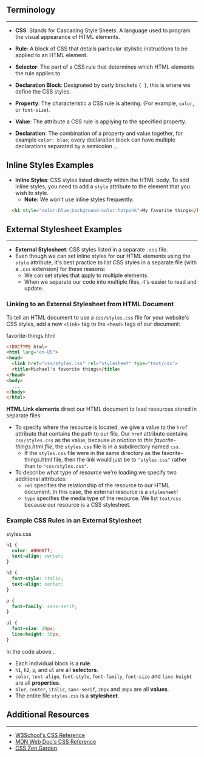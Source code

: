 ## Terminology
<hr />

* **CSS**:  Stands for Cascading Style Sheets. A language used to program the visual appearance of HTML elements.

* **Rule**:  A block of CSS that details particular stylistic instructions to be applied to an HTML element.

* **Selector**:  The part of a CSS rule that determines which HTML elements the rule applies to.

* **Declaration Block**:  Designated by curly brackets `{ }`, this is where we define the CSS styles. 

* **Property**:  The characteristic a CSS rule is altering. (For example, `color`, or `font-size`).

* **Value**:  The attribute a CSS rule is applying to the specified property.

* **Declaration**: The combination of a property and value together, for example `color: blue`; every declaration block can have multiple declarations separated by a semicolon `;`.

## Inline Styles Examples

* **Inline Styles**: CSS styles listed directly within the HTML body. To add inline styles, you need to add a `style` attribute to the element that you wish to style. 
  * **Note:** We won't use inline styles frequently.

```html
  <h1 style="color:blue;background-color:hotpink">My favorite things</h1>
```

## External Stylesheet Examples
<hr />

* **External Stylesheet**: CSS styles listed in a separate `.css` file. 
* Even though we can set inline styles for our HTML elements using the `style` attribute, it's best practice to list CSS styles in a separate file (with a `.css` extension) for these reasons:
  * We can set styles that apply to multiple elements.
  * When we separate our code into multiple files, it's easier to read and update. 

### Linking to an External Stylesheet from HTML Document

To tell an HTML document to use a `css/styles.css` file for your website's CSS styles, add a new `<link>` tag to the `<head>` tags of our document: 

<div class="filename">favorite-things.html</div>

```html
<!DOCTYPE html>
<html lang="en-US">
<head>
  <link href="css/styles.css" rel="stylesheet" type="text/css">
  <title>Michael's favorite things</title>
</head>
<body>
  ...
</body>
</html>
```

**HTML Link elements** direct our HTML document to load resources stored in separate files:

* To specify where the resource is located, we give a value to the `href` attribute that contains the path to our file. Our `href` attribute contains `css/styles.css` as the value, because _in relation to this favorite-things.html file_, the `styles.css` file is in a subdirectory named `css`. 
  * If the `styles.css` file were in the same directory as the favorite-things.html file, then the link would just be to `"styles.css"` rather than to `"css/styles.css"`.
* To describe what type of resource we're loading we specify two additional attributes:
  * `rel` specifies the relationship of the resource to our HTML document. In this case, the external resource is a `stylesheet`!
  * `type` specifies the media type of the resource. We list `text/css` because our resource is a CSS stylesheet.

### Example CSS Rules in an External Stylesheet

<div class="filename">styles.css</div>

```css
h1 {
  color: #0000ff;
  text-align: center;
}

h2 {
  font-style: italic;
  text-align: center;
}

p {
  font-family: sans-serif;
}

ul {
  font-size: 20px;
  line-height: 30px;
}
```

In the code above...

* Each individual block is a **rule**.
* `h1`, `h2`, `p`, and `ul` are all **selectors**.
* `color`, `text-align`, `font-style`, `font-family`, `font-size` and `line-height` are all **properties**.
* `blue`, `center`, `italic`, `sans-serif`, `20px` and `30px` are all **values**.
* The entire file `styles.css` is a **stylesheet**.

## Additional Resources
<hr />

* [W3School's CSS Reference](https://www.w3schools.com/css/default.asp)
* [MDN Web Doc's CSS Reference](https://developer.mozilla.org/en-US/docs/Web/CSS)
* [CSS Zen Garden](http://csszengarden.com/)